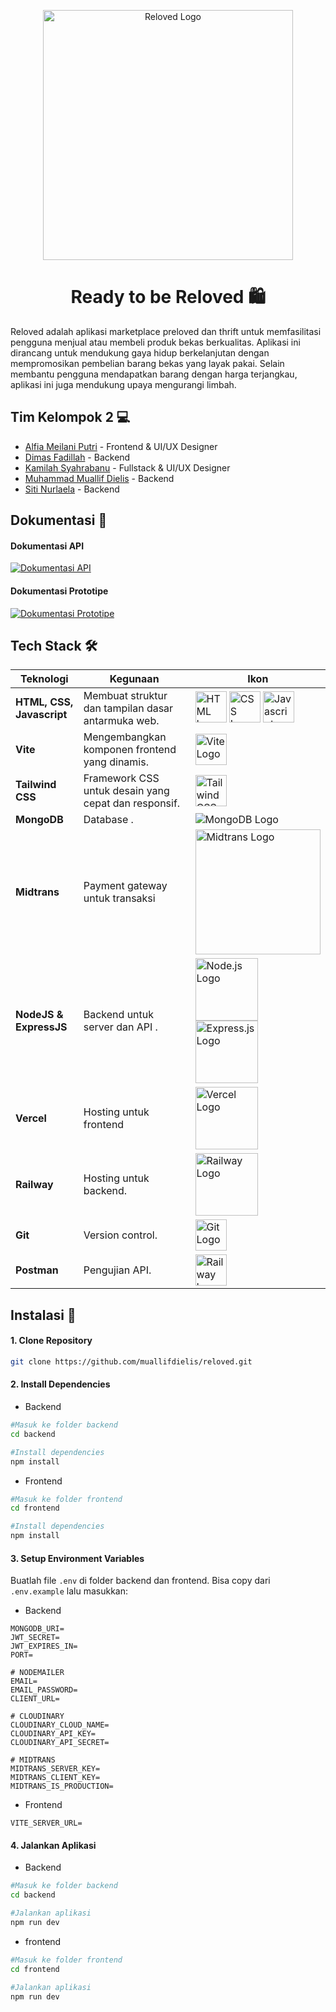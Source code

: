 <p align="center"><a href="https://reloved.vercel.app/" target="_blank"><img src="https://github.com/muallifdielis/reloved/blob/main/frontend/public/logo.png" width="400" alt="Reloved Logo"></a></p>

<h1 align="center"><b>Ready to be Reloved 🛍</b></h1>

Reloved adalah aplikasi marketplace preloved dan thrift untuk memfasilitasi pengguna menjual atau membeli produk bekas berkualitas. Aplikasi ini dirancang untuk mendukung gaya hidup berkelanjutan dengan mempromosikan pembelian barang bekas yang layak pakai. Selain membantu pengguna mendapatkan barang dengan harga terjangkau, aplikasi ini juga mendukung upaya mengurangi limbah.

## Tim Kelompok 2 💻

- [Alfia Meilani Putri](https://github.com/alfiameilaniputri) - Frontend & UI/UX Designer
- [Dimas Fadillah](https://github.com/dimasfdllah) - Backend
- [Kamilah Syahrabanu](https://github.com/kamilahsyhrbn) - Fullstack & UI/UX Designer
- [Muhammad Muallif Dielis](https://github.com/muallifdielis) - Backend
- [Siti Nurlaela](https://github.com/laelasnl) - Backend

## Dokumentasi 📝

#### Dokumentasi API

[![Dokumentasi API](https://www.vectorlogo.zone/logos/getpostman/getpostman-ar21.svg)](https://documenter.getpostman.com/view/39331160/2sAY4xAMe8)

#### Dokumentasi Prototipe

[![Dokumentasi Prototipe](https://www.vectorlogo.zone/logos/figma/figma-ar21.svg)](https://www.figma.com/design/3N9X2PYUvI2qRPgnUW5eyn/ReLoved?node-id=1-19&t=gd70NSW1mA03jlke-1)

## Tech Stack 🛠

| Teknologi                 | Kegunaan                                             | Ikon                                                                                                                                                                                                                                                                                                                       |
| ------------------------- | ---------------------------------------------------- | -------------------------------------------------------------------------------------------------------------------------------------------------------------------------------------------------------------------------------------------------------------------------------------------------------------------------- |
| **HTML, CSS, Javascript** | Membuat struktur dan tampilan dasar antarmuka web.   | <img src="https://www.vectorlogo.zone/logos/w3_html5/w3_html5-icon.svg" width="50" alt="HTML Logo" /> <img src="https://www.vectorlogo.zone/logos/w3_css/w3_css-icon~old.svg" width="50" alt="CSS Logo" /> <img src="https://www.vectorlogo.zone/logos/javascript/javascript-icon.svg" width="50" alt="Javascript Logo" /> |
| **Vite**                  | Mengembangkan komponen frontend yang dinamis.        | <img src="https://www.vectorlogo.zone/logos/vitejsdev/vitejsdev-icon.svg" width="50" alt="Vite Logo" />                                                                                                                                                                                                                    |
| **Tailwind CSS**          | Framework CSS untuk desain yang cepat dan responsif. | <img src="https://www.vectorlogo.zone/logos/tailwindcss/tailwindcss-icon.svg" width="50" alt="Tailwind CSS Logo" />                                                                                                                                                                                                        |
| **MongoDB**               | Database .                                           | <img src="https://www.vectorlogo.zone/logos/mongodb/mongodb-ar21.svg" alt="MongoDB Logo" />                                                                                                                                                                                                                                |
| **Midtrans**              | Payment gateway untuk transaksi                      | <img src="https://iconape.com/wp-content/files/yh/207674/svg/207674.svg" width="200" alt="Midtrans Logo" />                                                                                                                                                                                                                |
| **NodeJS & ExpressJS**    | Backend untuk server dan API .                       | <img src="https://www.vectorlogo.zone/logos/nodejs/nodejs-horizontal.svg" width="100" alt="Node.js Logo" /> <img src="https://www.vectorlogo.zone/logos/expressjs/expressjs-ar21.svg" width="100" alt="Express.js Logo" />                                                                                                 |
| **Vercel**                | Hosting untuk frontend                               | <img src="https://www.vectorlogo.zone/logos/vercel/vercel-ar21.svg" width="100" alt="Vercel Logo" />                                                                                                                                                                                                                       |
| **Railway**               | Hosting untuk backend.                               | <img src="https://encrypted-tbn0.gstatic.com/images?q=tbn:ANd9GcSz3HvVa5UCZAucCoKnA0owixY0dqaoYwdOxA&s" width="100" alt="Railway Logo" />                                                                                                                                                                                  |
| **Git**                   | Version control.                                     | <img src="https://www.vectorlogo.zone/logos/git-scm/git-scm-icon.svg" width="50" alt="Git Logo" />                                                                                                                                                                                                                         |
| **Postman**               | Pengujian API.                                       | <img src="https://www.vectorlogo.zone/logos/getpostman/getpostman-icon.svg" width="50" alt="Railway Logo" />                                                                                                                                                                                                               |

## Instalasi 🔧

#### 1. Clone Repository

```bash
git clone https://github.com/muallifdielis/reloved.git
```

#### 2. Install Dependencies

- Backend

```bash
#Masuk ke folder backend
cd backend

#Install dependencies
npm install
```

- Frontend

```bash
#Masuk ke folder frontend
cd frontend

#Install dependencies
npm install
```

#### 3. Setup Environment Variables

Buatlah file `.env` di folder backend dan frontend. Bisa copy dari `.env.example` lalu masukkan:

- Backend

```env
MONGODB_URI=
JWT_SECRET=
JWT_EXPIRES_IN=
PORT=

# NODEMAILER
EMAIL=
EMAIL_PASSWORD=
CLIENT_URL=

# CLOUDINARY
CLOUDINARY_CLOUD_NAME=
CLOUDINARY_API_KEY=
CLOUDINARY_API_SECRET=

# MIDTRANS
MIDTRANS_SERVER_KEY=
MIDTRANS_CLIENT_KEY=
MIDTRANS_IS_PRODUCTION=
```

- Frontend

```env
VITE_SERVER_URL=
```

#### 4. Jalankan Aplikasi

- Backend

```bash
#Masuk ke folder backend
cd backend

#Jalankan aplikasi
npm run dev
```

- frontend

```bash
#Masuk ke folder frontend
cd frontend

#Jalankan aplikasi
npm run dev
```
